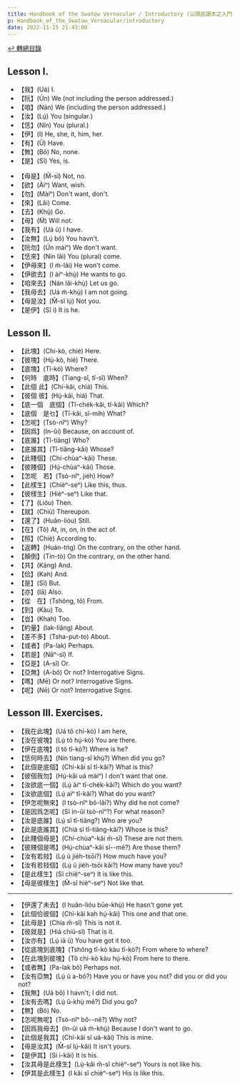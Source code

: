 ```yaml
---
title: Handbook of the Swatow Vernacular / Introductory (汕頭話讀本之入門)
p: Handbook_of_the_Swatow_Vernacular/introductory
date: 2022-11-15 21:43:00
---
```


[↩️ 轉總目錄](/Handbook_of_the_Swatow_Vernacular)

## Lesson I.

* 【我】(Uá) I.
* 【阮】(Ún) We (not including the person addressed.)
* 【咱】(Nán) We (including the person addressed.)
* 【汝】(Lṳ́) You (singular.)
* 【恁】(Nín) You (plural.)
* 【伊】(I) He, she, it, him, her.
* 【有】(Ũ) Have.
* 【無】(Bô) No, none.
* 【是】(Sĩ) Yes, is.
<!--more-->
* 【毋是】(M̄-sĩ) Not, no.
* 【欲】(Àiⁿ) Want, wish.
* 【勿】(Màiⁿ) Don't want, don't.
* 【來】(Lâi) Come.
* 【去】(Khṳ̀) Go.
* 【毋】(M̃) Will not.
* 【我有】(Uá ũ) I have.
* 【汝無】(Lṳ́ bô) You havn't.
* 【阮勿】(Ún màiⁿ) We don't want.
* 【恁來】(Nín lâi) You (plural) come.
* 【伊毋來】(I m̃-lâi) He won't come.
* 【伊欲去】(I àiⁿ-khṳ̀) He wants to go.
* 【咱來去】(Nán lâi-khṳ̀) Let us go.
* 【我毋去】(Uá m̃-khṳ̀) I am not going.
* 【毋是汝】(M̄-sĩ lṳ́) Not you.
* 【是伊】(Sĩ i) It is he.

## Lesson II.

* 【此塊】(Chí-kò, chié) Here.
* 【彼塊】(Hṳ́-kò, hié) There.
* 【底塊】(Tî-kò) Where?
* 【何時　底時】(Tiang-sî, tî-sî) When?
* 【此個  此】(Chí-kâi, chiá) This.
* 【彼個  彼】(Hṳ́-kâi, hiá) That.
* 【底一個　底個】(Tî-chék-kâi, tî-kâi) Which?
* 【底個　是乜】(Tî-kâi, sĩ-mih) What?
* 【怎呢】(Tsò-nîⁿ) Why?
* 【因爲】(In-ûi) Because, on account of.
* 【底誰】(Tî-tiâng) Who?
* 【底誰其】(Tî-tiâng-kâi) Whose?
* 【此賤個】(Chí-chùaⁿ-kâi) These.
* 【彼賤個】(Hṳ́-chùaⁿ-kâi) Those.
* 【怎呢　若】(Tsò-nîⁿ, jiéh) How?
* 【此樣生】(Chièⁿ-seⁿ) Like this, thus.
* 【彼樣生】(Hièⁿ-seⁿ) Like that.
* 【了】(Lióu) Then.
* 【就】(Chiũ) Thereupon.
* 【還了】(Huân-lióu) Still.
* 【在】(Tõ) At, in, on, in the act of.
* 【照】(Chiè) According to.
* 【返轉】(Huán-tńg) On the contrary, on the other hand.
* 【顛倒】(Tin-tò) On the contrary, on the other hand.
* 【共】(Kāng) And.
* 【佮】(Kah) And.
* 【是】(Sĩ) But.
* 【亦】(Iā) Also.
* 【從　在】(Tshông, tõ) From.
* 【到】(Kàu) To.
* 【豈】(Khah) Too.
* 【約量】(Iak-liãng) About.
* 【差不多】(Tsha-put-to) About.
* 【或者】(Pa-lak) Perhaps.
* 【若是】(Nāⁿ-sĩ) If.
* 【亞是】(A-sĩ) Or.
* 【亞無】(A-bô) Or not? Interrogative Signs.
* 【嗎】(Mē) Or not? Interrogative Signs.
* 【呢】(Nē) Or not? Interrogative Signs.

## Lesson III. Exercises.

* 【我在此塊】(Uá tõ chí-kò) I am here,
* 【汝在彼塊】(Lṳ́ tõ hṳ́-kò) You are there.
* 【伊在底塊】(I tõ tî-kò?) Where is he?
* 【恁何時去】(Nín tiang-sî khṳ̀?) When did you go?
* 【此個是底個】(Chí-kâi sĩ tî-kâi?) What is this?
* 【彼個我勿】(Hṳ́-kâi uá màiⁿ) I don't want that one.
* 【汝欲底一個】(Lṳ́ àiⁿ tî-chék-kâi?) Which do you want?
* 【汝欲底個】(Lṳ́ aìⁿ tî-kâi?) What do you want?
* 【伊怎呢無來】(I tsò-nîⁿ bô-lâi?) Why did he not come?
* 【是因爲怎呢】(Sĩ in-ûi tsò-nîⁿ?) For what reason?
* 【汝是底誰】(Lṳ́ sĩ tî-tiâng?) Who are you?
* 【此是底誰其】(Chiá sĩ tî-tiâng-kâi?) Whose is this?
* 【此賤個毋是】(Chí-chùaⁿ-kâi m̄-sĩ) These are not them.
* 【彼賤個是嗎】(Hṳ́-chùaⁿ-kâi sĩ--mē?) Are those them?
* 【汝有若㩼】(Lṳ́ ũ jiéh-tsōi?) How much have you?
* 【汝有若㩼個】(Lṳ́ ũ jiéh-tsōi kâi?) How many have you?
* 【是此樣生】(Sĩ chièⁿ-seⁿ) It is like this.
* 【毋是彼樣生】(M̄-sĩ hièⁿ-seⁿ) Not like that.

------

* 【伊還了未去】(I huân-lióu būe-khṳ̀) He hasn't gone yet.
* 【此個佮彼個】(Chí-kâi kah hṳ́-kâi) This one and that one.
* 【此毋是】(Chía m̄-sĩ) This is not it.
* 【彼就是】(Hiá chiũ-sĩ) That is it.
* 【汝亦有】(Lṳ́ iā ũ) You have got it too.
* 【從底塊到底塊】(Tshông tî-kò kàu tî-kò?) From where to where?
* 【在此塊到彼塊】(Tõ chí-kò kàu hṳ́-kò) From here to there.
* 【或者無】(Pa-lak bô) Perhaps not.
* 【汝有亞無】(Lṳ́ ũ a-bô?) Have you or have you not? did you or did you not?
* 【我無】(Uá bô) I havn't; I did not.
* 【汝有去嗎】(Lṳ́ ũ-khṳ̀ mē?) Did you go?
* 【無】(Bô) No.
* 【怎呢無呢】(Tsò-nîⁿ bô--nē?) Why not?
* 【因爲我毋去】(In-ûi uá m̃-khṳ̀) Because I don't want to go.
* 【此個是我其】(Chí-kâi sĩ uá-kâi) This is mine.
* 【毋是汝其】(M̄-sĩ lṳ́-kâi) It isn't yours.
* 【是伊其】(Si i-kâi) It is his.
* 【汝其毋是此樣生】(Lṳ́-kâi m̄-sĩ chièⁿ-seⁿ) Yours is not like his.
* 【伊其是此樣生】(I kâi sĩ chièⁿ-seⁿ) His is like this.
